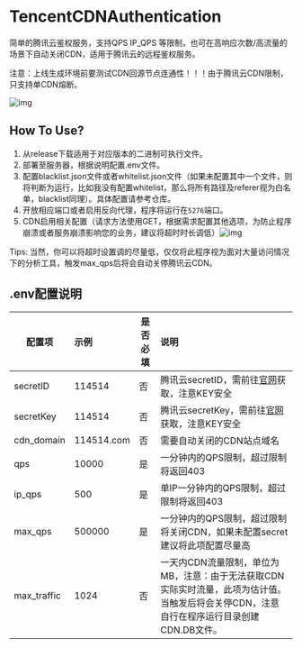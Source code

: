 # TencentCDNAuthentication
简单的腾讯云鉴权服务，支持QPS IP_QPS 等限制，也可在高响应次数/高流量的场景下自动关闭CDN，适用于腾讯云的远程鉴权服务。

注意：上线生成环境前要测试CDN回源节点连通性！！！由于腾讯云CDN限制，只支持单CDN熔断。


![img](https://qcloudimg.tencent-cloud.cn/image/document/d26215edda04745d6fdee7d68ef64cc5.jpg?1)

## How To Use?

1. 从release下载适用于对应版本的二进制可执行文件。
2. 部署至服务器，根据说明配置.env文件。
3. 配置blacklist.json文件或者whitelist.json文件（如果未配置其中一个文件，则将判断为运行，比如我没有配置whitelist，那么将所有路径及referer视为白名单，blacklist同理）。具体配置请参考仓库。
4. 开放相应端口或者启用反向代理，程序将运行在`5276`端口。
5. CDN启用相关配置（请求方法使用GET，根据需求配置其他选项，为防止程序崩溃或者服务崩溃影响您的业务，建议将超时时长调低）![img](https://qcloudimg.tencent-cloud.cn/image/document/b9a476dda2f433adc8dc49d0d263d4aa.png)

Tips: 当然，你可以将超时设置调的尽量低，仅仅将此程序视为面对大量访问情况下的分析工具，触发max_qps后将会自动关停腾讯云CDN。


## .env配置说明

| 配置项      | 示例       | 是否必填 | 说明                                                         |
| ----------- | :--------- | -------- | :----------------------------------------------------------- |
| secretID    | 114514     | 否       | 腾讯云secretID，需前往[官网](https://console.cloud.tencent.com/cam/capi)获取，注意KEY安全 |
| secretKey   | 114514     | 否       | 腾讯云secretKey，需前往[官网](https://console.cloud.tencent.com/cam/capi)获取，注意KEY安全 |
| cdn_domain  | 114514.com | 否       | 需要自动关闭的CDN站点域名                                    |
| qps         | 10000      | 是       | 一分钟内的QPS限制，超过限制将返回403                         |
| ip_qps      | 500        | 是       | 单IP一分钟内的QPS限制，超过限制将返回403                     |
| max_qps     | 500000     | 是       | 一分钟内的QPS限制，超过限制将关闭CDN，如果未配置secret建议将此项配置尽量高 |
| max_traffic | 1024       | 否       | 一天内CDN流量限制，单位为MB，注意：由于无法获取CDN实际实时流量，此项为估计值。当触发后将会关停CDN，注意自行在程序运行目录创建CDN.DB文件。 |
